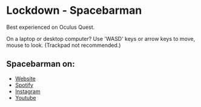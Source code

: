# Lockdown - Spacebarman

Best experienced on Oculus Quest.

On a laptop or desktop computer?
Use 'WASD' keys or arrow keys to move, mouse to look.
(Trackpad not recommended.)

## Spacebarman on:
- [Website](http://www.spacebarman.com)
- [Spotify](https://open.spotify.com/artist/1o8zzq05yXKrsdQUrMzZdc?si=jPhNvlfGT7-gXL2Swik-hA)
- [Instagram](https://www.instagram.com/spacebarman)
- [Youtube](https://www.youtube.com/spacebarmanvideo)

